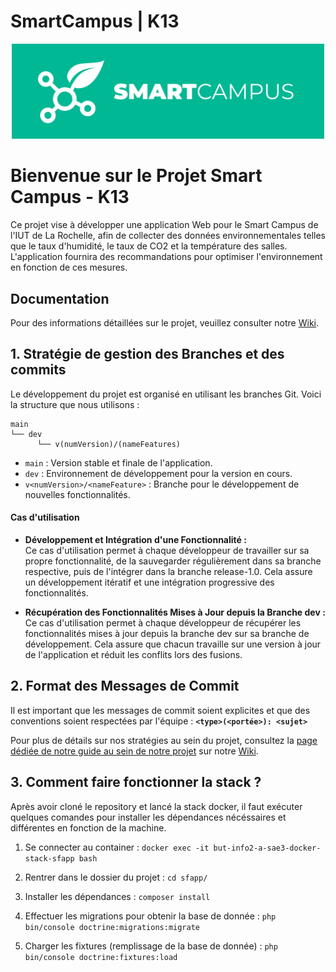 # SmartCampus | K13

<div align="center">
  <img src="./Images/logo.png" width="500">
</div>

# Bienvenue sur le Projet Smart Campus - K13

Ce projet vise à développer une application Web pour le Smart Campus de l'IUT de La Rochelle, afin de collecter des données environnementales telles que le taux d'humidité, le taux de CO2 et la température des salles. L'application fournira des recommandations pour optimiser l'environnement en fonction de ces mesures.

## Documentation

Pour des informations détaillées sur le projet, veuillez consulter notre [Wiki](https://forge.iut-larochelle.fr/2023-2024-but-info2-a-sae34/k1/k13/smartcampus/-/wikis/home).

## 1. Stratégie de gestion des Branches et des commits

Le développement du projet est organisé en utilisant les branches Git. Voici la structure que nous utilisons :

```plaintext
main
└── dev
      └── v(numVersion)/(nameFeatures)
```

- `main` : Version stable et finale de l'application.
- `dev` : Environnement de développement pour la version en cours.
- `v<numVersion>/<nameFeature>` : Branche pour le développement de nouvelles fonctionnalités.

#### Cas d'utilisation

- **Développement et Intégration d'une Fonctionnalité :** <br>
  Ce cas d'utilisation permet à chaque développeur de travailler sur sa propre fonctionnalité, de la sauvegarder régulièrement dans sa branche respective, puis de l'intégrer dans la branche release-1.0. Cela assure un développement itératif et une intégration progressive des fonctionnalités.

- **Récupération des Fonctionnalités Mises à Jour depuis la Branche dev :** <br>
  Ce cas d'utilisation permet à chaque développeur de récupérer les fonctionnalités mises à jour depuis la branche dev sur sa branche de développement. Cela assure que chacun travaille sur une version à jour de l'application et réduit les conflits lors des fusions.

## 2. Format des Messages de Commit

Il est important que les messages de commit soient explicites et que des conventions soient respectées par l'équipe : **`<type>(<portée>): <sujet>`**

Pour plus de détails sur nos stratégies au sein du projet, consultez la [page dédiée de notre guide au sein de notre projet](https://forge.iut-larochelle.fr/2023-2024-but-info2-a-sae34/k1/k13/smartcampus/-/wikis/Guide%20d'utilisation%20de%20Git) sur notre [Wiki](https://forge.iut-larochelle.fr/2023-2024-but-info2-a-sae34/k1/k13/smartcampus/-/wikis/home).

## 3. Comment faire fonctionner la stack ?

Après avoir cloné le repository et lancé la stack docker, il faut exécuter quelques comandes pour installer les dépendances nécéssaires et différentes en fonction de la machine.

1. Se connecter au container : `docker exec -it but-info2-a-sae3-docker-stack-sfapp bash`

2. Rentrer dans le dossier du projet : `cd sfapp/`

3. Installer les dépendances : `composer install`

4. Effectuer les migrations pour obtenir la base de donnée : `php bin/console doctrine:migrations:migrate`

5. Charger les fixtures (remplissage de la base de donnée) : `php bin/console doctrine:fixtures:load`
